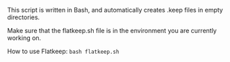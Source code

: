 This script is written in Bash, and automatically creates .keep files in empty directories.

Make sure that the flatkeep.sh file is in the environment you are currently working on.

How to use Flatkeep:
```bash flatkeep.sh```
